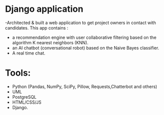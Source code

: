 # Django application
-Architected & built a web application to get project owners in contact with
candidates.
This app contains :
* a recommendation engine with user collaborative filtering based on the algorithm K nearest neighbors (KNN).
* an AI chatbot (conversational robot) based on the Naive Bayes classifier.
* A real time chat.

# Tools:
- Python (Pandas, NumPy, SciPy, Pillow, Requests,Chatterbot and others) 
- UML
- PostgreSQL
- HTML/CSS/JS
- Django.
